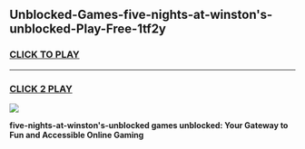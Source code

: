 
## Unblocked-Games-five-nights-at-winston's-unblocked-Play-Free-1tf2y
<h3>
<a href="https://premium76.site?title=five-nights-at-winston's-unblocked&ref=10A">CLICK TO PLAY</a></h3>
<hr>

<h3>
<a href="https://premium76.site?title=five-nights-at-winston's-unblocked&ref=10A">CLICK 2 PLAY</a>
  
</h3>

<a href="https://premium76.site?title=five-nights-at-winston's-unblocked&ref=10A"><img src="https://clearcache.store/games.png"></a>


**five-nights-at-winston's-unblocked games unblocked: Your Gateway to Fun and Accessible Online Gaming**
